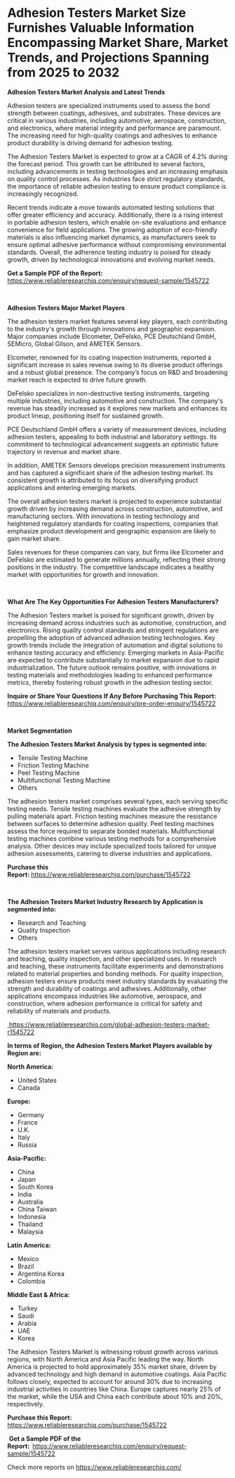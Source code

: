 <p><h1>Adhesion Testers Market Size Furnishes Valuable Information Encompassing Market Share, Market Trends, and Projections Spanning from 2025 to 2032</h1></p><p><strong>Adhesion Testers Market Analysis and Latest Trends</strong></p>
<p><p>Adhesion testers are specialized instruments used to assess the bond strength between coatings, adhesives, and substrates. These devices are critical in various industries, including automotive, aerospace, construction, and electronics, where material integrity and performance are paramount. The increasing need for high-quality coatings and adhesives to enhance product durability is driving demand for adhesion testing.</p><p>The Adhesion Testers Market is expected to grow at a CAGR of 4.2% during the forecast period. This growth can be attributed to several factors, including advancements in testing technologies and an increasing emphasis on quality control processes. As industries face strict regulatory standards, the importance of reliable adhesion testing to ensure product compliance is increasingly recognized. </p><p>Recent trends indicate a move towards automated testing solutions that offer greater efficiency and accuracy. Additionally, there is a rising interest in portable adhesion testers, which enable on-site evaluations and enhance convenience for field applications. The growing adoption of eco-friendly materials is also influencing market dynamics, as manufacturers seek to ensure optimal adhesive performance without compromising environmental standards. Overall, the adherence testing industry is poised for steady growth, driven by technological innovations and evolving market needs.</p></p>
<p><strong>Get a Sample PDF of the Report:&nbsp;</strong> <a href="https://www.reliableresearchiq.com/enquiry/request-sample/1545722?utm_campaign=3055&utm_medium=2&utm_source=Github&utm_content=ia&utm_term=08042025&utm_id=adhesion-testers">https://www.reliableresearchiq.com/enquiry/request-sample/1545722</a></p>
<p>&nbsp;</p>
<p><strong>Adhesion Testers Major Market Players</strong></p>
<p><p>The adhesion testers market features several key players, each contributing to the industry's growth through innovations and geographic expansion. Major companies include Elcometer, DeFelsko, PCE Deutschland GmbH, SEMicro, Global Gilson, and AMETEK Sensors. </p><p>Elcometer, renowned for its coating inspection instruments, reported a significant increase in sales revenue owing to its diverse product offerings and a robust global presence. The company’s focus on R&D and broadening market reach is expected to drive future growth.</p><p>DeFelsko specializes in non-destructive testing instruments, targeting multiple industries, including automotive and construction. The company's revenue has steadily increased as it explores new markets and enhances its product lineup, positioning itself for sustained growth.</p><p>PCE Deutschland GmbH offers a variety of measurement devices, including adhesion testers, appealing to both industrial and laboratory settings. Its commitment to technological advancement suggests an optimistic future trajectory in revenue and market share.</p><p>In addition, AMETEK Sensors develops precision measurement instruments and has captured a significant share of the adhesion testing market. Its consistent growth is attributed to its focus on diversifying product applications and entering emerging markets.</p><p>The overall adhesion testers market is projected to experience substantial growth driven by increasing demand across construction, automotive, and manufacturing sectors. With innovations in testing technology and heightened regulatory standards for coating inspections, companies that emphasize product development and geographic expansion are likely to gain market share.</p><p>Sales revenues for these companies can vary, but firms like Elcometer and DeFelsko are estimated to generate millions annually, reflecting their strong positions in the industry. The competitive landscape indicates a healthy market with opportunities for growth and innovation.</p></p>
<p>&nbsp;</p>
<p><strong>What Are The Key Opportunities For Adhesion Testers Manufacturers?</strong></p>
<p><p>The Adhesion Testers market is poised for significant growth, driven by increasing demand across industries such as automotive, construction, and electronics. Rising quality control standards and stringent regulations are propelling the adoption of advanced adhesion testing technologies. Key growth trends include the integration of automation and digital solutions to enhance testing accuracy and efficiency. Emerging markets in Asia-Pacific are expected to contribute substantially to market expansion due to rapid industrialization. The future outlook remains positive, with innovations in testing materials and methodologies leading to enhanced performance metrics, thereby fostering robust growth in the adhesion testing sector.</p></p>
<p><strong>Inquire or Share Your Questions If Any Before Purchasing This Report:</strong> <a href="https://www.reliableresearchiq.com/enquiry/pre-order-enquiry/1545722?utm_campaign=3055&utm_medium=2&utm_source=Github&utm_content=ia&utm_term=08042025&utm_id=adhesion-testers">https://www.reliableresearchiq.com/enquiry/pre-order-enquiry/1545722</a></p>
<p>&nbsp;</p>
<p><strong>Market Segmentation</strong></p>
<p><strong>The Adhesion Testers Market Analysis by types is segmented into:</strong></p>
<p><ul><li>Tensile Testing Machine</li><li>Friction Testing Machine</li><li>Peel Testing Machine</li><li>Multifunctional Testing Machine</li><li>Others</li></ul></p>
<p><p>The adhesion testers market comprises several types, each serving specific testing needs. Tensile testing machines evaluate the adhesive strength by pulling materials apart. Friction testing machines measure the resistance between surfaces to determine adhesion quality. Peel testing machines assess the force required to separate bonded materials. Multifunctional testing machines combine various testing methods for a comprehensive analysis. Other devices may include specialized tools tailored for unique adhesion assessments, catering to diverse industries and applications.</p></p>
<p><strong>Purchase this Report:&nbsp;</strong><a href="https://www.reliableresearchiq.com/purchase/1545722?utm_campaign=3055&utm_medium=2&utm_source=Github&utm_content=ia&utm_term=08042025&utm_id=adhesion-testers">https://www.reliableresearchiq.com/purchase/1545722</a></p>
<p>&nbsp;</p>
<p><strong>The Adhesion Testers Market Industry Research by Application is segmented into:</strong></p>
<p><ul><li>Research and Teaching</li><li>Quality Inspection</li><li>Others</li></ul></p>
<p><p>The adhesion testers market serves various applications including research and teaching, quality inspection, and other specialized uses. In research and teaching, these instruments facilitate experiments and demonstrations related to material properties and bonding methods. For quality inspection, adhesion testers ensure products meet industry standards by evaluating the strength and durability of coatings and adhesives. Additionally, other applications encompass industries like automotive, aerospace, and construction, where adhesion performance is critical for safety and reliability of materials and products.</p></p>
<p><a href="https://www.reliableresearchiq.com/global-adhesion-testers-market-r1545722?utm_campaign=3055&utm_medium=2&utm_source=Github&utm_content=ia&utm_term=08042025&utm_id=adhesion-testers">&nbsp;https://www.reliableresearchiq.com/global-adhesion-testers-market-r1545722</a></p>
<p><strong>In terms of Region, the Adhesion Testers Market Players available by Region are:</strong></p>
<p>
    <p> <strong> North America: </strong>
        <ul>
            <li>United States</li>
            <li>Canada</li>
        </ul>
        </p> 
    <p> <strong> Europe: </strong>
        <ul>
            <li>Germany</li>
            <li>France</li>
            <li>U.K.</li>
            <li>Italy</li>
            <li>Russia</li>
        </ul>
        </p> 
    <p> <strong> Asia-Pacific: </strong>
        <ul>
            <li>China</li>
            <li>Japan</li>
            <li>South Korea</li>
            <li>India</li>
            <li>Australia</li>
            <li>China Taiwan</li>
            <li>Indonesia</li>
            <li>Thailand</li>
            <li>Malaysia</li>
        </ul>
        </p> 
    <p> <strong> Latin America: </strong>
        <ul>
            <li>Mexico</li>
            <li>Brazil</li>
            <li>Argentina Korea</li>
            <li>Colombia</li>
        </ul>
        </p> 
    <p> <strong> Middle East & Africa: </strong>
        <ul>
            <li>Turkey</li>
            <li>Saudi</li>
            <li>Arabia</li>
            <li>UAE</li>
            <li>Korea</li>
        </ul>
    </p>
    </p>
<p><p>The Adhesion Testers Market is witnessing robust growth across various regions, with North America and Asia Pacific leading the way. North America is projected to hold approximately 35% market share, driven by advanced technology and high demand in automotive coatings. Asia Pacific follows closely, expected to account for around 30% due to increasing industrial activities in countries like China. Europe captures nearly 25% of the market, while the USA and China each contribute about 10% and 20%, respectively.</p></p>
<p><strong>Purchase this Report: </strong><a href="https://www.reliableresearchiq.com/purchase/1545722?utm_campaign=3055&utm_medium=2&utm_source=Github&utm_content=ia&utm_term=08042025&utm_id=adhesion-testers">https://www.reliableresearchiq.com/purchase/1545722</a></p>
<p>&nbsp;<strong>Get a Sample PDF of the Report:&nbsp;&nbsp;</strong><a href="https://www.reliableresearchiq.com/enquiry/request-sample/1545722?utm_campaign=3055&utm_medium=2&utm_source=Github&utm_content=ia&utm_term=08042025&utm_id=adhesion-testers">https://www.reliableresearchiq.com/enquiry/request-sample/1545722</a></p>
<p><strong></strong></p>
<p>Check more reports on <a href="https://www.reliableresearchiq.com/?utm_campaign=3055&utm_medium=2&utm_source=Github&utm_content=ia&utm_term=08042025&utm_id=adhesion-testers">https://www.reliableresearchiq.com/</a></p>